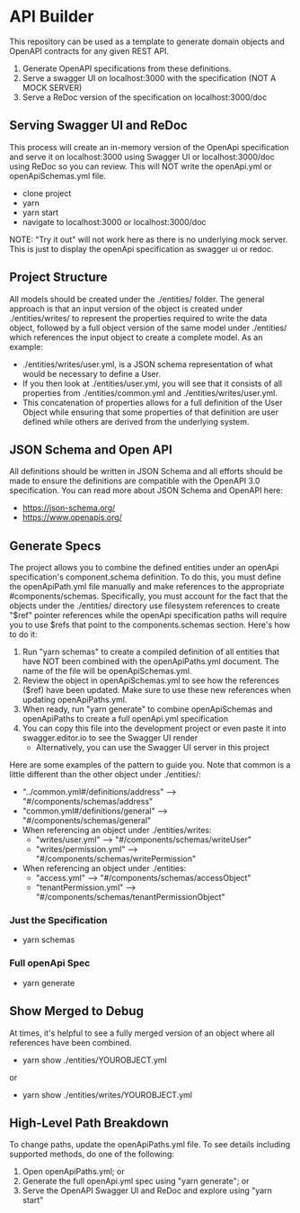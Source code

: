 # API Builder
This repository can be used as a template to generate domain objects and OpenAPI contracts for any given REST API.

1. Generate OpenAPI specifications from these definitions.
2. Serve a swagger UI on localhost:3000 with the specification (NOT A MOCK SERVER)
3. Serve a ReDoc version of the specification on localhost:3000/doc

## Serving Swagger UI and ReDoc

This process will create an in-memory version of the OpenApi specification and serve it on localhost:3000 using Swagger UI or localhost:3000/doc using ReDoc so you can review. This will NOT write the openApi.yml or openApiSchemas.yml file.

* clone project
* yarn
* yarn start
* navigate to localhost:3000 or localhost:3000/doc

NOTE: "Try it out" will not work here as there is no underlying mock server. This is just to display the openApi specification as swagger ui or redoc.

## Project Structure

All models should be created under the ./entities/ folder. The general approach is that an input version of the object is created under ./entities/writes/ to represent the properties required to write the data object, followed by a full object version of the same model under ./entities/ which references the input object to create a complete model.
As an example:
* ./entities/writes/user.yml, is a JSON schema representation of what would be necessary to define a User.
* If you then look at ./entities/user.yml, you will see that it consists of all properties from ./entities/common.yml and ./entities/writes/user.yml.
* This concatenation of properties allows for a full definition of the User Object while ensuring that some properties of that definition are user defined while others are derived from the underlying system.

## JSON Schema and Open API

All definitions should be written in JSON Schema and all efforts should be made to ensure the definitions are compatible with the OpenAPI 3.0 specification. You can read more about JSON Schema and OpenAPI here:

* https://json-schema.org/
* https://www.openapis.org/

## Generate Specs

The project allows you to combine the defined entities under an openApi specification's component.schema definition. To do this, you must define the openApiPath.yml file manually and make references to the appropriate #components/schemas. Specifically, you must account for the fact that the objects under the ./entities/ directory use filesystem references to create "$ref" pointer references while the openApi specification paths will require you to use $refs that point to the components.schemas section.
Here's how to do it:

1. Run "yarn schemas" to create a compiled definition of all entities that have NOT been combined with the openApiPaths.yml document. The name of the file will be openApiSchemas.yml.
2. Review the object in openApiSchemas.yml to see how the references ($ref) have been updated. Make sure to use these new references when updating openApiPaths.yml.
3. When ready, run "yarn generate" to combine openApiSchemas and openApiPaths to create a full openApi.yml specification
4. You can copy this file into the development project or even paste it into swagger.editor.io to see the Swagger UI render
    * Alternatively, you can use the Swagger UI server in this project

Here are some examples of the pattern to guide you. Note that common is a little different than the other object under ./entities/:

* "../common.yml#/definitions/address" --> "#/components/schemas/address"
* "common.yml#/definitions/general" --> "#/components/schemas/general"
* When referencing an object under ./entities/writes:
    * "writes/user.yml" --> "#/components/schemas/writeUser"
    * "writes/permission.yml" --> "#/components/schemas/writePermission"
* When referencing an object under ./entities:
    * "access.yml" --> "#/components/schemas/accessObject"
    * "tenantPermission.yml" --> "#/components/schemas/tenantPermissionObject"

### Just the Specification

* yarn schemas

### Full openApi Spec

* yarn generate

## Show Merged to Debug

At times, it's helpful to see a fully merged version of an object where all references have been combined.

* yarn show ./entities/YOUROBJECT.yml

or

* yarn show ./entities/writes/YOUROBJECT.yml

## High-Level Path Breakdown
To change paths, update the openApiPaths.yml file.
To see details including supported methods, do one of the following:

1. Open openApiPaths.yml; or
2. Generate the full openApi.yml spec using "yarn generate"; or
3. Serve the OpenAPI Swagger UI and ReDoc and explore using "yarn start"